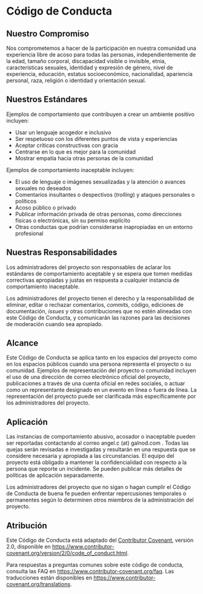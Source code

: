 # Código de Conducta

## Nuestro Compromiso

Nos comprometemos a hacer de la participación en nuestra comunidad una experiencia libre de acoso para todas las personas, independientemente de la edad, tamaño corporal, discapacidad visible o invisible, etnia, características sexuales, identidad y expresión de género, nivel de experiencia, educación, estatus socioeconómico, nacionalidad, apariencia personal, raza, religión o identidad y orientación sexual.

## Nuestros Estándares

Ejemplos de comportamiento que contribuyen a crear un ambiente positivo incluyen:

- Usar un lenguaje acogedor e inclusivo
- Ser respetuoso con los diferentes puntos de vista y experiencias
- Aceptar críticas constructivas con gracia
- Centrarse en lo que es mejor para la comunidad
- Mostrar empatía hacia otras personas de la comunidad

Ejemplos de comportamiento inaceptable incluyen:

- El uso de lenguaje o imágenes sexualizadas y la atención o avances sexuales no deseados
- Comentarios insultantes o despectivos (*trolling*) y ataques personales o políticos
- Acoso público o privado
- Publicar información privada de otras personas, como direcciones físicas o electrónicas, sin su permiso explícito
- Otras conductas que podrían considerarse inapropiadas en un entorno profesional

## Nuestras Responsabilidades

Los administradores del proyecto son responsables de aclarar los estándares de comportamiento aceptable y se espera que tomen medidas correctivas apropiadas y justas en respuesta a cualquier instancia de comportamiento inaceptable.

Los administradores del proyecto tienen el derecho y la responsabilidad de eliminar, editar o rechazar comentarios, *commits*, código, ediciones de documentación, *issues* y otras contribuciones que no estén alineadas con este Código de Conducta, y comunicarán las razones para las decisiones de moderación cuando sea apropiado.

## Alcance

Este Código de Conducta se aplica tanto en los espacios del proyecto como en los espacios públicos cuando una persona representa el proyecto o su comunidad. Ejemplos de representación del proyecto o comunidad incluyen el uso de una dirección de correo electrónico oficial del proyecto, publicaciones a través de una cuenta oficial en redes sociales, o actuar como un representante designado en un evento en línea o fuera de línea. La representación del proyecto puede ser clarificada más específicamente por los administradores del proyecto.

## Aplicación

Las instancias de comportamiento abusivo, acosador o inaceptable pueden ser reportadas contactando al correo angel.c (at) galnod.com . Todas las quejas serán revisadas e investigadas y resultarán en una respuesta que se considere necesaria y apropiada a las circunstancias. El equipo del proyecto está obligado a mantener la confidencialidad con respecto a la persona que reporte un incidente. Se pueden publicar más detalles de políticas de aplicación separadamente.

Los administradores del proyecto que no sigan o hagan cumplir el Código de Conducta de buena fe pueden enfrentar repercusiones temporales o permanentes según lo determinen otros miembros de la administración del proyecto.

## Atribución

Este Código de Conducta está adaptado del [Contributor Covenant](https://www.contributor-covenant.org), versión 2.0, disponible en https://www.contributor-covenant.org/version/2/0/code_of_conduct.html.

Para respuestas a preguntas comunes sobre este código de conducta, consulta las FAQ en https://www.contributor-covenant.org/faq. Las traducciones están disponibles en https://www.contributor-covenant.org/translations.